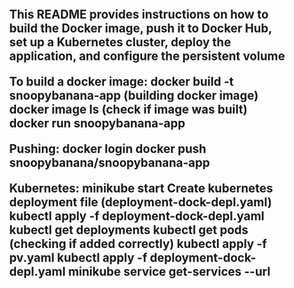 <h2>
This README provides instructions on how to build the Docker image, push it to Docker Hub, set up a Kubernetes cluster, deploy the application, and configure the persistent volume

To build a docker image:
docker build -t snoopybanana-app (building docker image)
docker image ls (check if image was built)
docker run snoopybanana-app

Pushing:
docker login 
docker push snoopybanana/snoopybanana-app

Kubernetes:
minikube start
Create kubernetes deployment file (deployment-dock-depl.yaml)
kubectl apply -f deployment-dock-depl.yaml
kubectl get deployments
kubectl get pods (checking if added correctly)
kubectl apply -f pv.yaml
kubectl apply -f deployment-dock-depl.yaml
minikube service get-services --url
</h2>